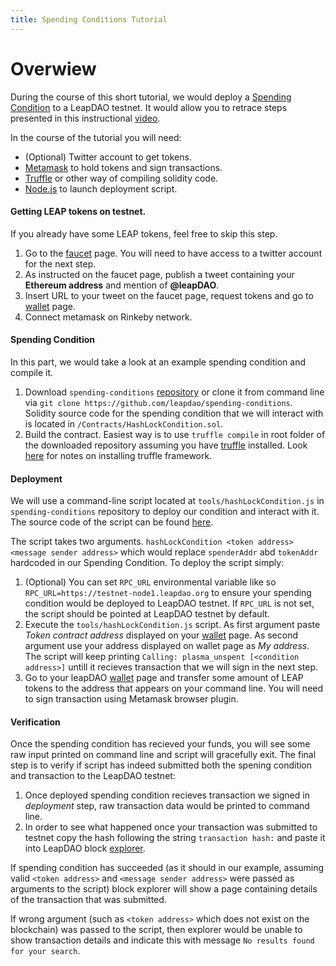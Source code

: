 ```yaml
---
title: Spending Conditions Tutorial
---
```


# Overwiew

During the course of this short tutorial, we would deploy a [Spending Condition](https://docs.leapdao.org/spending-conditions/) to a LeapDAO testnet. It would allow you to retrace steps presented in this instructional [video](https://www.youtube.com/embed/cB5T0buF8GI).

In the course of the tutorial you will need:

- (Optional) Twitter account to get tokens.
- [Metamask](https://metamask.io/) to hold tokens and sign transactions.
- [Truffle](https://truffleframework.com/) or other way of compiling solidity code.
- [Node.js](https://nodejs.org/en/) to launch deployment script.

#### Getting LEAP tokens on testnet.

If you already have some LEAP tokens, feel free to skip this step.

1. Go to the [faucet](https://testnet.leapdao.org/faucet) page. You will need to have access to a twitter account for the next step.
2. As instructed on the faucet page, publish a tweet containing your **Ethereum address** and mention of **@leapDAO**.
3. Insert URL to your tweet on the faucet page, request tokens and go to [wallet](https://testnet.leapdao.org/wallet) page.
4. Connect metamask on Rinkeby network.

#### Spending Condition
In this part, we would take a look at an example spending condition and compile it.

1. Download `spending-conditions` [repository](https://github.com/leapdao/spending-conditions) or clone it from command line via `git clone https://github.com/leapdao/spending-conditions`. Solidity source code for the spending condition that we will interact with is located in `/Contracts/HashLockCondition.sol`.
2. Build the contract. Easiest way is to use `truffle compile` in root folder of the downloaded repository assuming you have [truffle](https://truffleframework.com/) installed. Look [here](https://truffleframework.com/docs/truffle/getting-started/installation) for notes on installing truffle framework.


#### Deployment

We will use a command-line script located at `tools/hashLockCondition.js` in `spending-conditions` repository to deploy our condition and interact with it. The source code of the script can be found [here](
 https://github.com/leapdao/spending-conditions/blob/master/tools/hashLockCondition.js).

The script takes two arguments. `hashLockCondition <token address> <message sender address>` which would replace `spenderAddr` abd `tokenAddr` hardcoded in our Spending Condition. To deploy the script simply:

1. (Optional) You can set `RPC_URL` environmental variable like so `RPC_URL=https://testnet-node1.leapdao.org` to ensure your spending condition would be deployed to LeapDAO testnet. If `RPC_URL` is not set, the script should be pointed at LeapDAO testnet by default.
2. Execute the `tools/hashLockCondition.js` script. As first argument paste *Token contract address* displayed on your [wallet](https://testnet.leapdao.org/wallet) page. As second argument use your address displayed on wallet page as *My address*. The script will keep printing `Calling: plasma_unspent [<condition address>]` untill it recieves transaction that we will sign in the next step.
3. Go to your leapDAO [wallet](https://testnet.leapdao.org/wallet) page and transfer some amount of LEAP tokens to the address that appears on your command line. You will need to sign transaction using Metamask browser plugin.

#### Verification

Once the spending condition has recieved your funds, you will see some raw input printed on command line and script will gracefully exit. The final step is to verify if script has indeed submitted both the spening condition and transaction to the LeapDAO testnet:

1. Once deployed spending condition recieves transaction we signed in *deployment* step, raw transaction data would be printed to command line.
2. In order to see what happened once your transaction was submitted to testnet copy the hash following the string `transaction hash:` and paste it into LeapDAO block [explorer](https://testnet.leapdao.org/explorer).

If spending condition has succeeded (as it should in our example, assuming valid `<token address>` and `<message sender address>` were passed as arguments to the script) block explorer will show a page containing details of the transaction that was submitted.

If wrong argument (such as `<token address>` which does not exist on the blockchain) was passed to the script, then explorer would be unable to show transaction details and indicate this with message `No results found for your search`.
